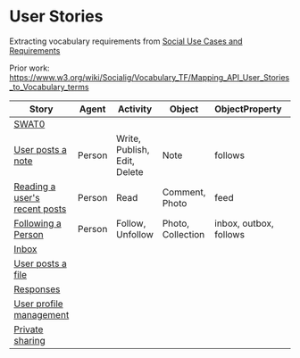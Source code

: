 # User Stories

Extracting vocabulary requirements from [Social Use Cases and Requirements](https://github.com/w3c-social/social-ucr)

Prior work: https://www.w3.org/wiki/Socialig/Vocabulary_TF/Mapping_API_User_Stories_to_Vocabulary_terms


Story | Agent | Activity | Object | ObjectProperty | DataProperty
------|-------|----------|--------|----------------|-------------
[SWAT0](https://www.w3.org/wiki/Socialwg/SWAT0) | 
[User posts a note](https://www.w3.org/wiki/Socialwg/Social_API/User_stories#User_posts_a_note) | Person | Write, Publish, Edit, Delete | Note | follows | 
[Reading a user's recent posts](https://www.w3.org/wiki/Socialwg/Social_API/User_stories#Reading_a_user.27s_recent_posts) | Person | Read | Comment, Photo | feed |
[Following a Person](https://www.w3.org/wiki/Socialwg/Social_API/User_stories#Following_a_person) | Person | Follow, Unfollow | Photo, Collection | inbox, outbox, follows |
[Inbox](https://www.w3.org/wiki/Socialwg/Social_API/User_stories#Inbox) | 
[User posts a file](https://www.w3.org/wiki/Socialwg/Social_API/User_stories#User_posts_a_file) | 
[Responses](https://www.w3.org/wiki/Socialwg/Social_API/User_stories#Responses) | 
[User profile management](https://www.w3.org/wiki/Socialwg/Social_API/User_stories#User_profile_management) | 
[Private sharing](https://www.w3.org/wiki/Socialwg/Social_API/User_stories#Private_Sharing) | 
